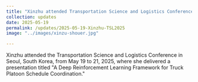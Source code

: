 ```yaml
---
title: "Xinzhu attended Transportation Science and Logistics Conference in Seoul，Korea from May 19 to 21, 2025, and made presentations."
collection: updates
date: 2025-05-19
permalink: /updates/2025-05-19-Xinzhu-TSL2025
image: "../images/xinzu-shouer.jpg"

---
```

Xinzhu attended the Transportation Science and Logistics Conference in Seoul, South Korea, from May 19 to 21, 2025, where she delivered a presentation titled "A Deep Reinforcement Learning Framework for Truck Platoon Schedule Coordination."
